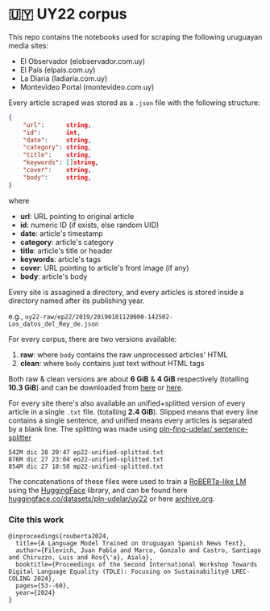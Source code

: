 # 🇺🇾 UY22 corpus

This repo contains the notebooks used for scraping the following uruguayan media sites:

* El Observador (elobservador.com.uy)
* El País (elpais.com.uy)
* La Diaria (ladiaria.com.uy)
* Montevideo Portal (montevideo.com.uy)

Every article scraped was stored as a `.json` file with the following structure:

```json
{
    "url":      string,
    "id":       int,
    "date":     string,
    "category": string,
    "title":    string,
    "keywords": []string,
    "cover":    string,
    "body":     string,
}
```

where

* **url**: URL pointing to original article
* **id**: numeric ID (if exists, else random UID)
* **date**: article's timestamp
* **category**: article's category
* **title**: article's title or header
* **keywords**: article's tags
* **cover**: URL pointing to article's front image (if any)
* **body**: article's body

Every site is assagined a directory, and every articles is stored inside
a directory named after its publishing year.

e.g., `uy22-raw/ep22/2019/20190101120000-142502-Los_datos_del_Rey_de.json`

For every corpus, there are two versions available: 

1. **raw**: where `body` contains the raw unprocessed articles' HTML
2. **clean**: where `body` contains just text without HTML tags

Both raw & clean versions are about **6 GiB** & **4 GiB** respectively 
(totalling **10.3 GiB**) and can be downloaded from [here](https://mega.nz/folder/b6JjSDra#mwRZvu4uzkwQcke2m3Jk-w) or [here](https://archive.org/details/uy22-raw).

For every site there's also available an unified+splitted version of every
article in a single `.txt` file. (totalling **2.4 GiB**). Slipped means
that every line contains a single sentence, and unified means every articles is
separated by a blank line. The splitting was made using [pln-fing-udelar/
sentence-splitter](https://github.com/pln-fing-udelar/sentence-splitter)

```
542M dic 28 20:47 ep22-unified-splitted.txt
876M dic 27 23:04 eo22-unified-splitted.txt
854M dic 27 18:58 mp22-unified-splitted.txt
```

The concatenations of these files were used to train a [RoBERTa-like LM](https://huggingface.co/pln-udelar/roberta-base-uy22-cased) using the [HuggingFace](https://github.com/huggingface) library, and can be found here [huggingface.co/datasets/pln-udelar/uy22](https://huggingface.co/datasets/pln-udelar/uy22) or here [archive.org](https://archive.org/details/uy22-raw).


### Cite this work

```
@inproceedings{rouberta2024,
  title={A Language Model Trained on Uruguayan Spanish News Text},
  author={Filevich, Juan Pablo and Marco, Gonzalo and Castro, Santiago and Chiruzzo, Luis and Ros{\'a}, Aiala},
  booktitle={Proceedings of the Second International Workshop Towards Digital Language Equality (TDLE): Focusing on Sustainability@ LREC-COLING 2024},
  pages={53--60},
  year={2024}
}
```
